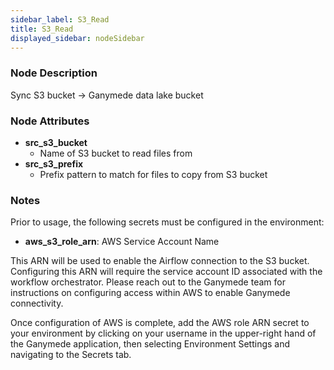 ```yaml
---
sidebar_label: S3_Read
title: S3_Read
displayed_sidebar: nodeSidebar
---
```


### Node Description

Sync S3 bucket -\> Ganymede data lake bucket

### Node Attributes

- **src_s3_bucket**
  - Name of S3 bucket to read files from
- **src_s3_prefix**
  - Prefix pattern to match for files to copy from S3 bucket

### Notes

Prior to usage, the following secrets must be configured in the environment:
- **aws_s3_role_arn**: AWS Service Account Name

This ARN will be used to enable the Airflow connection to the S3 bucket. Configuring this ARN
will require the service account ID associated with the workflow orchestrator.  Please reach
out to the Ganymede team for instructions on configuring access within AWS to enable Ganymede
connectivity.

Once configuration of AWS is complete, add the AWS role ARN secret to your environment by clicking
on your username in the upper-right hand of the Ganymede application, then selecting Environment
Settings and navigating to the Secrets tab.